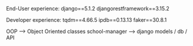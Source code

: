 End-User experience:
django==5.1.2
djangorestframework==3.15.2

Developer experience:
tqdm==4.66.5
ipdb==0.13.13
faker==30.8.1

OOP --> Object Oriented classes
school-manager --> django models / db / API

